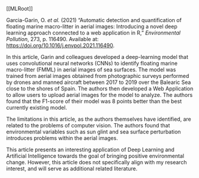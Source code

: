 [[MLRoot]]

Garcia-Garin, O. _et al._ (2021) “Automatic detection and quantification of floating marine macro-litter in aerial images: Introducing a novel deep learning approach connected to a web application in R,” _Environmental Pollution_, 273, p. 116490. Available at: https://doi.org/10.1016/j.envpol.2021.116490.

In this article, Garin and colleagues developed a deep-learning model that uses convolutional neural networks (CNNs) to identify floating marine macro-litter (FMML) in aerial images of sea surfaces. The model was trained from aerial images obtained from photographic surveys performed by drones and manned aircraft between 2017 to 2019 over the Balearic Sea close to the shores of Spain. The authors then developed a Web Application to allow users to upload aerial images for the model to analyze. The authors found that the F1-score of their model was 8 points better than the best currently existing model.

The limitations in this article, as the authors themselves have identified, are related to the problems of computer vision. The authors found that environmental variables such as sun glint and sea surface perturbation introduces problems within the aerial images. 

This article presents an interesting application of Deep Learning and Artificial Intelligence towards the goal of bringing positive environmental change. However, this article does not specifically align with my research interest, and will serve as additional related literature.